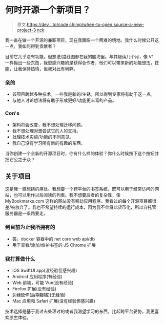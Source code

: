 # 何时开源一个新项目？

> 原文:[https://dev . to/code chimp/when-to-open source-a-new-project-3 nck](https://dev.to/codechimp/when-to-open-source-a-new-project-3nck)

我一直在做一个开源的兼职项目，现在我面临一个两难的境地。我什么时候公开这一点，我如何得到贡献者？

目前它几乎没有功能，但想法/路线图都在我的脑海里。与其继续几个月，像 V1 一样抛出一些东西，我更感兴趣的是获得合作者，他们可以带来新的功能想法，技能，让我保持热情，但我对此有利弊。

### [](#pros)亲的

*   该项目跨越多种技术，一些我是新的/生锈，所以得到专家将有助于这一点。
*   与他人讨论想法将有助于形成更好/功能更丰富的产品。

### [](#cons)Con's

*   架构将会改变，我不想处理迁移问题。
*   我不想处理对想尝试它的人的支持。
*   处理技术实施/功能的不同意见。
*   我自己没有学习所有新的有趣的东西。

当你创建一个全新的开源项目时，你有什么样的体验？你什么时候按下这个按钮并把它公之于众？

## [](#about-the-project)关于项目

这是我一直想挠的痒处。我想要一个跨平台的书签系统，既可以用于经常访问的网站，也可以用作以后阅读的列表。我不想要后者的复杂性，像 MyBookmarks.com 这样的网站没有移动应用程序。我看过的每个开源项目都很差/被放弃了。我也不希望持续的运行成本，因为我不会将此货币化，所以自托管服务器是一条路要走。

### [](#what-i-have-so-far)到目前为止我所拥有的

*   答。docker 容器中的 net core web api/db
*   用于查看/添加/维护书签的 JS Chrome 扩展

### [](#what-i-plan-to-do)我打算做什么

*   iOS SwiftUI app(没经验但感兴趣)
*   Android 应用程序(有经验)
*   Web 前端，可能 Vue(没有经验)
*   Firefox 扩展(没有经验)
*   边缘延伸(后期镀铬)(无经验)
*   Mac 应用和 Safari 扩展(没有经验但感兴趣)

技术选择是基于我过去处理过的或者我渴望学习的东西。比起跨平台妥协，我更喜欢原生体验。